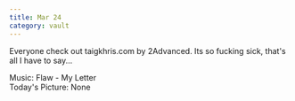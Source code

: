 ```yaml
---
title: Mar 24
category: vault
---
```


Everyone check out taigkhris.com by 2Advanced. Its so fucking sick, that's all
I have to say...

Music: Flaw - My Letter  
Today's Picture: None
